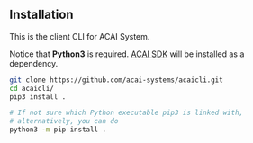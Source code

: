 ## Installation

This is the client CLI for ACAI System.

Notice that **Python3** is required. 
[ACAI SDK](https://acai-systems.github.io/acaisdk/)
will be installed as a dependency.

```bash
git clone https://github.com/acai-systems/acaicli.git
cd acaicli/
pip3 install .

# If not sure which Python executable pip3 is linked with, 
# alternatively, you can do 
python3 -m pip install .
```
